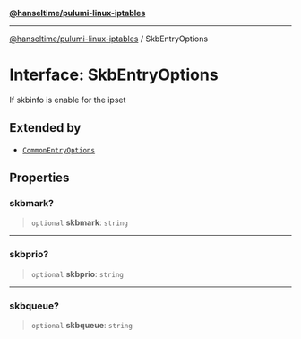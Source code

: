 [**@hanseltime/pulumi-linux-iptables**](../README.md)

***

[@hanseltime/pulumi-linux-iptables](../README.md) / SkbEntryOptions

# Interface: SkbEntryOptions

If skbinfo is enable for the ipset

## Extended by

- [`CommonEntryOptions`](CommonEntryOptions.md)

## Properties

### skbmark?

> `optional` **skbmark**: `string`

***

### skbprio?

> `optional` **skbprio**: `string`

***

### skbqueue?

> `optional` **skbqueue**: `string`
